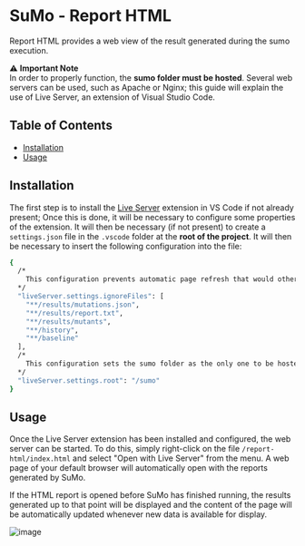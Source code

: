 # SuMo - Report HTML
Report HTML provides a web view of the result generated during the sumo execution.

⚠️ **Important Note** <br>
In order to properly function, the **sumo folder must be hosted**. Several web servers can be used, such as Apache or Nginx; this guide will explain the use of Live Server, an extension of Visual Studio Code.

## Table of Contents
* [Installation](#installation)
* [Usage](#usage)

## Installation
The first step is to install the [Live Server](https://marketplace.visualstudio.com/items?itemName=ritwickdey.LiveServer) extension in VS Code if not already present; Once this is done, it will be necessary to configure some properties of the extension. It will then be necessary (if not present) to create a `settings.json` file in the `.vscode` folder at the **root of the project**. It will then be necessary to insert the following configuration into the file:

```bash
{
  /*
    This configuration prevents automatic page refresh that would otherwise cause visualisation problems.
  */
  "liveServer.settings.ignoreFiles": [
    "**/results/mutations.json",
    "**/results/report.txt",
    "**/results/mutants",
    "**/history",
    "**/baseline"
  ],
  /*
    This configuration sets the sumo folder as the only one to be hosted
  */
  "liveServer.settings.root": "/sumo"
}
```

## Usage
Once the Live Server extension has been installed and configured, the web server can be started. To do this, simply right-click on the file `/report-html/index.html` and select "Open with Live Server" from the menu. A web page of your default browser will automatically open with the reports generated by SuMo.

If the HTML report is opened before SuMo has finished running, the results generated up to that point will be displayed and the content of the page will be automatically updated whenever new data is available for display.

![image](https://drive.google.com/uc?export=view&id=1hQUyEV9Ff91N0wR6uILSqLxiJFijqJ2Y)

